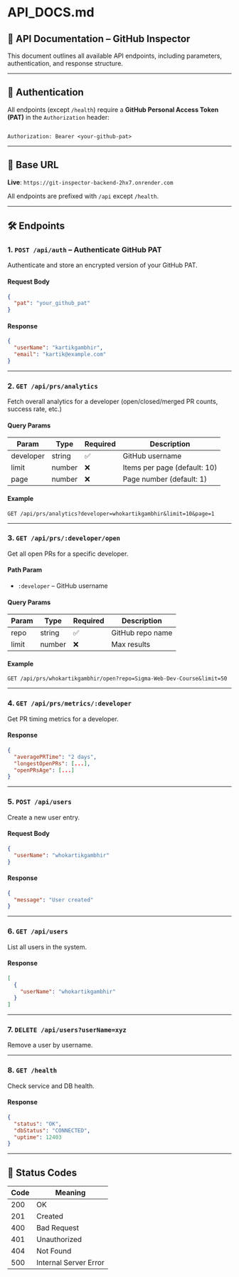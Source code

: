 # API_DOCS.md

## 📘 API Documentation – GitHub Inspector

This document outlines all available API endpoints, including parameters, authentication, and response structure.

---

## 🔐 Authentication

All endpoints (except `/health`) require a **GitHub Personal Access Token (PAT)** in the `Authorization` header:

```

Authorization: Bearer <your-github-pat>

````

---

## 📍 Base URL

**Live**: `https://git-inspector-backend-2hx7.onrender.com`

All endpoints are prefixed with `/api` except `/health`.

---

## 🛠️ Endpoints

### 1. `POST /api/auth` – Authenticate GitHub PAT

Authenticate and store an encrypted version of your GitHub PAT.

#### Request Body

```json
{
  "pat": "your_github_pat"
}
````

#### Response

```json
{
  "userName": "kartikgambhir",
  "email": "kartik@example.com"
}
```

---

### 2. `GET /api/prs/analytics`

Fetch overall analytics for a developer (open/closed/merged PR counts, success rate, etc.)

#### Query Params

| Param     | Type   | Required | Description                  |
| --------- | ------ | -------- | ---------------------------- |
| developer | string | ✅        | GitHub username              |
| limit     | number | ❌        | Items per page (default: 10) |
| page      | number | ❌        | Page number (default: 1)     |

#### Example

```http
GET /api/prs/analytics?developer=whokartikgambhir&limit=10&page=1
```

---

### 3. `GET /api/prs/:developer/open`

Get all open PRs for a specific developer.

#### Path Param

* `:developer` – GitHub username

#### Query Params

| Param | Type   | Required | Description      |
| ----- | ------ | -------- | ---------------- |
| repo  | string | ✅        | GitHub repo name |
| limit | number | ❌        | Max results      |

#### Example

```http
GET /api/prs/whokartikgambhir/open?repo=Sigma-Web-Dev-Course&limit=50
```

---

### 4. `GET /api/prs/metrics/:developer`

Get PR timing metrics for a developer.

#### Response

```json
{
  "averagePRTime": "2 days",
  "longestOpenPRs": [...],
  "openPRsAge": [...]
}
```

---

### 5. `POST /api/users`

Create a new user entry.

#### Request Body

```json
{
  "userName": "whokartikgambhir"
}
```

#### Response

```json
{
  "message": "User created"
}
```

---

### 6. `GET /api/users`

List all users in the system.

#### Response

```json
[
  {
    "userName": "whokartikgambhir"
  }
]
```

---

### 7. `DELETE /api/users?userName=xyz`

Remove a user by username.

---

### 8. `GET /health`

Check service and DB health.

#### Response

```json
{
  "status": "OK",
  "dbStatus": "CONNECTED",
  "uptime": 12403
}
```

---

## 🚦 Status Codes

| Code | Meaning               |
| ---- | --------------------- |
| 200  | OK                    |
| 201  | Created               |
| 400  | Bad Request           |
| 401  | Unauthorized          |
| 404  | Not Found             |
| 500  | Internal Server Error |
